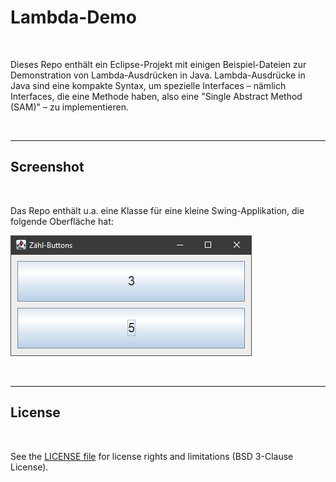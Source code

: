 # Lambda-Demo #

<br>

Dieses Repo enthält ein Eclipse-Projekt mit einigen Beispiel-Dateien zur Demonstration von Lambda-Ausdrücken in Java.
Lambda-Ausdrücke in Java sind eine kompakte Syntax, um spezielle Interfaces – nämlich Interfaces, die eine Methode
haben, also eine "Single Abstract Method (SAM)"  – zu implementieren.

<br>

----

## Screenshot ##

<br>

Das Repo enthält u.a. eine Klasse für eine kleine Swing-Applikation, die folgende Oberfläche hat:


![Screenshot von Java-Programm mit Swing-UI](screenshot_1.png)

<br>

----

## License ##

<br>

See the [LICENSE file](LICENSE.md) for license rights and limitations (BSD 3-Clause License).

<br>
